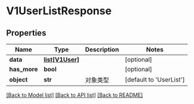 # V1UserListResponse

## Properties
Name | Type | Description | Notes
------------ | ------------- | ------------- | -------------
**data** | [**list[V1User]**](V1User.md) |  | [optional] 
**has_more** | **bool** |  | [optional] 
**object** | **str** | 对象类型 | [default to 'UserList']

[[Back to Model list]](../README.md#documentation-for-models) [[Back to API list]](../README.md#documentation-for-api-endpoints) [[Back to README]](../README.md)


